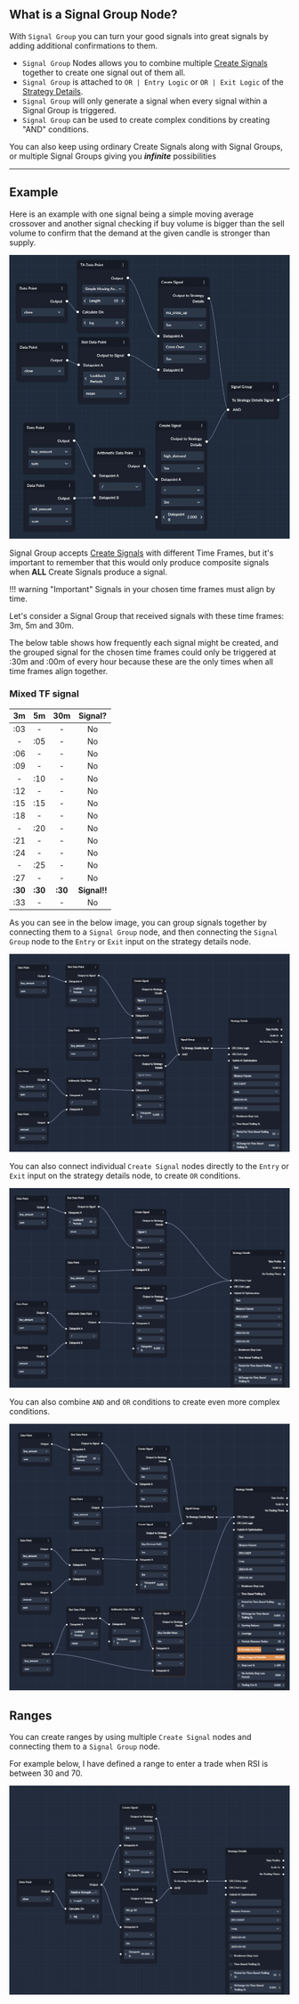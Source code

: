 ## What is a Signal Group Node?

With `Signal Group` you can turn your good signals into great signals by adding additional confirmations to them. 

- `Signal Group` Nodes allows you to combine multiple [Create Signals](Create_Signal.md) together to create one signal out of them all.
- `Signal Group` is attached to `OR | Entry Logic` or `OR | Exit Logic` of the [Strategy Details](Strategy_Details.md).
- `Signal Group` will only generate a signal when every signal within a Signal Group is triggered. 
- `Signal Group` can be used to create complex conditions by creating "AND" conditions.

You can also keep using ordinary Create Signals along with Signal Groups, or multiple Signal Groups giving you **_infinite_** possibilities 

---
## Example

Here is an example with one signal being a simple moving average crossover and another signal checking if 
buy volume is bigger than the sell volume to confirm that the demand at the given candle is stronger than supply. 

![signal_group_example](images/signal_group_example.png)

Signal Group accepts [Create Signals](Create_Signal.md) with different Time Frames, but it's important to remember
that this would only produce composite signals when **ALL** Create Signals produce a signal. 

!!! warning "Important"
    Signals in your chosen time frames must align by time.

Let's consider a Signal Group that received signals with these time frames: 3m, 5m and 30m.

The below table shows how frequently each signal might be created, and the grouped signal for the chosen time frames 
could only be triggered at :30m and :00m of every hour because these are the only times when all time frames align together.

### Mixed TF signal 
| **3m** | **5m** | **30m** |   Signal?   |
|:------:|:------:|:-------:|:-----------:|
|  :03   |   -    |    -    |      No     |
|   -    |  :05   |    -    |      No     |
|  :06   |   -    |    -    |      No     |
|  :09   |   -    |    -    |      No     |
|   -    |  :10   |    -    |      No     |
|  :12   |   -    |    -    |      No     |
|  :15   |  :15   |    -    |      No     |
|  :18   |   -    |    -    |      No     |
|   -    |  :20   |    -    |      No     |
|  :21   |   -    |    -    |      No     |
|  :24   |   -    |    -    |      No     |
|   -    |  :25   |    -    |      No     |
|  :27   |   -    |    -    |      No     |
|  **:30**   |  **:30**   |   **:30**   | **Signal!!** |
|  :33   |   -    |    -    |     No      |


As you can see in the below image, you can group signals together by connecting them to a `Signal Group` node, and then connecting the `Signal Group` node to the `Entry` or `Exit` input on the strategy details node.

![Grouped And](images/GROUPED_AND.png)

You can also connect individual `Create Signal` nodes directly to the `Entry` or `Exit` input on the strategy details node, to create `OR` conditions.

![Grouped Or](images/GROUPED_OR.png)

You can also combine `AND` and `OR` conditions to create even more complex conditions.

![Grouped And Or](images/GROUPED_AND_OR.png)

## Ranges
You can create ranges by using multiple `Create Signal` nodes and connecting them to a `Signal Group` node.

For example below, I have defined a range to enter a trade when RSI is between 30 and 70.

![Grouped And Or](images/RANGE_RSI.png)

